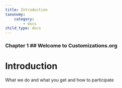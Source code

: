 ```yaml
---
title: Introduction
taxonomy:
    category:
        - docs
child_type: docs
---
```


### Chapter 1 ## Welcome to Customizations.org

# Introduction

What we do and what you get and how to participate
